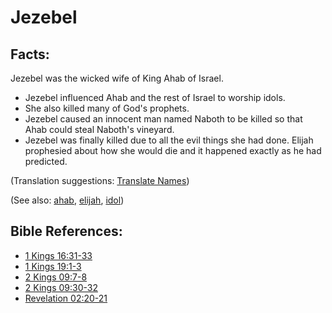 # Jezebel #

## Facts: ##

Jezebel was the wicked wife of King Ahab of Israel.

* Jezebel influenced Ahab and the rest of Israel to worship idols.
* She also killed many of God's prophets.
* Jezebel caused an innocent man named Naboth to be killed so that Ahab could steal Naboth's vineyard.
* Jezebel was finally killed due to all the evil things she had done. Elijah prophesied about how she would die and it happened exactly as he had predicted.

(Translation suggestions: [Translate Names](https://git.door43.org/Door43/en-ta-translate-vol1/src/master/content/translate_names.md))

(See also: [ahab](../other/ahab.md), [elijah](../other/elijah.md), [idol](../other/idol.md))

## Bible References: ##

* [1 Kings 16:31-33](https://door43.org/en/bible/notes/1ki/16/31)
* [1 Kings 19:1-3](https://door43.org/en/bible/notes/1ki/19/01)
* [2 Kings 09:7-8](https://door43.org/en/bible/notes/2ki/09/07)
* [2 Kings 09:30-32](https://door43.org/en/bible/notes/2ki/09/30)
* [Revelation 02:20-21](https://door43.org/en/bible/notes/rev/02/20)

